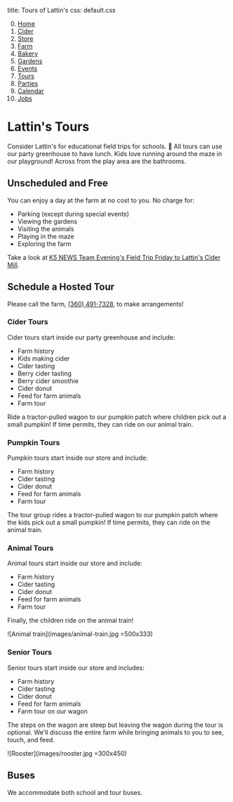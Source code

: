 title: Tours of Lattin's
css: default.css

0. [Home](index.html)
1. [Cider](cider.html)
2. [Store](store.html)
3. [Farm](farm.html)
4. [Bakery](bakery.html)
5. [Gardens](gardens.html)
6. [Events](events.html)
7. [Tours](tours.html)
8. [Parties](parties.html)
9. [Calendar](calendar.html)
10. [Jobs](jobs.html)

# Lattin's Tours

Consider Lattin's for educational field trips for schools.
&#x1f973;
All tours can use our party greenhouse to have lunch.
Kids love running around the maze in our playground!
Across from the play area are the bathrooms.

## Unscheduled and Free

You can enjoy a day at the farm at no cost to you. No charge for:

- Parking (except during special events)
- Viewing the gardens
- Visiting the animals
- Playing in the maze
- Exploring the farm

Take a look at [K5 NEWS Team Evening's Field Trip Friday to Lattin's Cider Mill](https://www.king5.com/video/entertainment/television/programs/evening/field-trip-friday-lattins-cider-mill/281-2364551).

## Schedule a Hosted Tour

Please call the farm, [(360) 491-7328](tel:+1-360-491-7328), to make arrangements!

### Cider Tours

Cider tours start inside our party greenhouse and include:

- Farm history
- Kids making cider
- Cider tasting
- Berry cider tasting
- Berry cider smoothie
- Cider donut
- Feed for farm animals
- Farm tour

Ride a tractor-pulled wagon to our pumpkin patch where children pick out a small pumpkin!
If time permits, they can ride on our animal train.

### Pumpkin Tours

Pumpkin tours start inside our store and include:

- Farm history
- Cider tasting
- Cider donut
- Feed for farm animals
- Farm tour

The tour group rides a tractor-pulled wagon to our pumpkin patch where the kids pick out a small pumpkin!
If time permits, they can ride on the animal train.

### Animal Tours

Animal tours start inside our store and include:

- Farm history
- Cider tasting
- Cider donut
- Feed for farm animals
- Farm tour

Finally, the children ride on the animal train!

![Animal train](images/animal-train.jpg =500x333)

### Senior Tours

Senior tours start inside our store and includes:

- Farm history
- Cider tasting
- Cider donut
- Feed for farm animals
- Farm tour on our wagon

The steps on the wagon are steep but leaving the wagon during the tour is optional.
We'll discuss the entire farm while bringing animals to you to see, touch, and feed.

![Rooster](images/rooster.jpg =300x450)

## Buses

We accommodate both school and tour buses.

